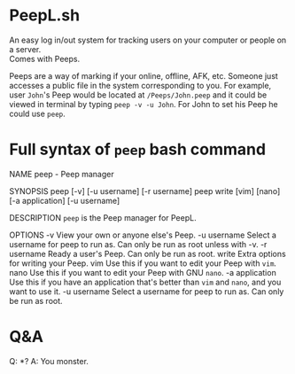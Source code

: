 # PeepL.sh
An easy log in/out system for tracking users on your computer or people on a server.<br/>
Comes with Peeps.

Peeps are a way of marking if your online, offline, AFK, etc. Someone just accesses a public file in the system corresponding to you. For example, user `John`'s Peep would be located at `/Peeps/John.peep` and it could be viewed in terminal by typing `peep -v -u John`. For John to set his Peep he could use `peep`.

# Full syntax of `peep` bash command

NAME
	peep - Peep manager

SYNOPSIS
	peep [-v] [-u username] [-r username]
	peep write [vim] [nano] [-a application] [-u username]

DESCRIPTION
		`peep` is the Peep manager for PeepL.

OPTIONS
		-v
			View your own or anyone else's Peep.
		-u username
			Select a username for peep to run as. Can only be run as root unless with -v.
		-r username
			Ready a user's Peep. Can only be run as root.
		write
			Extra options for writing your Peep.
			vim
				Use this if you want to edit your Peep with `vim`.
			nano
				Use this if you want to edit your Peep with GNU `nano`.
			-a application
				Use this if you have an application that's better than `vim` and `nano`, and you want to use it.
			-u username
				Select a username for peep to run as. Can only be run as root.

# Q&A
Q: *?
A: You monster.

